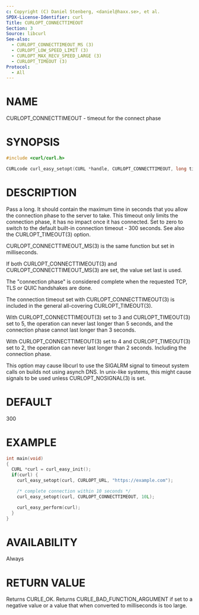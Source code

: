 ```yaml
---
c: Copyright (C) Daniel Stenberg, <daniel@haxx.se>, et al.
SPDX-License-Identifier: curl
Title: CURLOPT_CONNECTTIMEOUT
Section: 3
Source: libcurl
See-also:
  - CURLOPT_CONNECTTIMEOUT_MS (3)
  - CURLOPT_LOW_SPEED_LIMIT (3)
  - CURLOPT_MAX_RECV_SPEED_LARGE (3)
  - CURLOPT_TIMEOUT (3)
Protocol:
  - All
---
```


# NAME

CURLOPT_CONNECTTIMEOUT - timeout for the connect phase

# SYNOPSIS

~~~c
#include <curl/curl.h>

CURLcode curl_easy_setopt(CURL *handle, CURLOPT_CONNECTTIMEOUT, long timeout);
~~~

# DESCRIPTION

Pass a long. It should contain the maximum time in seconds that you allow the
connection phase to the server to take. This timeout only limits the
connection phase, it has no impact once it has connected. Set to zero to
switch to the default built-in connection timeout - 300 seconds. See also the
CURLOPT_TIMEOUT(3) option.

CURLOPT_CONNECTTIMEOUT_MS(3) is the same function but set in milliseconds.

If both CURLOPT_CONNECTTIMEOUT(3) and CURLOPT_CONNECTTIMEOUT_MS(3)
are set, the value set last is used.

The "connection phase" is considered complete when the requested TCP, TLS or
QUIC handshakes are done.

The connection timeout set with CURLOPT_CONNECTTIMEOUT(3) is included in
the general all-covering CURLOPT_TIMEOUT(3).

With CURLOPT_CONNECTTIMEOUT(3) set to 3 and CURLOPT_TIMEOUT(3) set
to 5, the operation can never last longer than 5 seconds, and the connection
phase cannot last longer than 3 seconds.

With CURLOPT_CONNECTTIMEOUT(3) set to 4 and CURLOPT_TIMEOUT(3) set
to 2, the operation can never last longer than 2 seconds. Including the
connection phase.

This option may cause libcurl to use the SIGALRM signal to timeout system
calls on builds not using asynch DNS. In unix-like systems, this might cause
signals to be used unless CURLOPT_NOSIGNAL(3) is set.

# DEFAULT

300

# EXAMPLE

~~~c
int main(void)
{
  CURL *curl = curl_easy_init();
  if(curl) {
    curl_easy_setopt(curl, CURLOPT_URL, "https://example.com");

    /* complete connection within 10 seconds */
    curl_easy_setopt(curl, CURLOPT_CONNECTTIMEOUT, 10L);

    curl_easy_perform(curl);
  }
}
~~~

# AVAILABILITY

Always

# RETURN VALUE

Returns CURLE_OK. Returns CURLE_BAD_FUNCTION_ARGUMENT if set to a negative
value or a value that when converted to milliseconds is too large.
